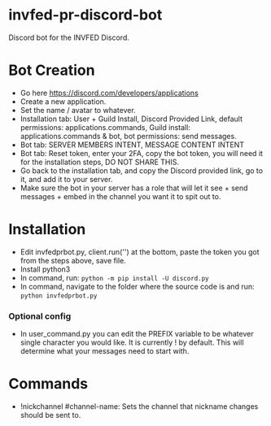 # invfed-pr-discord-bot

Discord bot for the INVFED Discord.

# Bot Creation
* Go here https://discord.com/developers/applications
* Create a new application.
* Set the name / avatar to whatever.
* Installation tab: User + Guild Install, Discord Provided Link, default permissions: applications.commands, Guild install: applications.commands & bot, bot permissions: send messages.
* Bot tab: SERVER MEMBERS INTENT, MESSAGE CONTENT INTENT
* Bot tab: Reset token, enter your 2FA, copy the bot token, you will need it for the installation steps, DO NOT SHARE THIS.
* Go back to the installation tab, and copy the Discord provided link, go to it, and add it to your server.
* Make sure the bot in your server has a role that will let it see + send messages + embed in the channel you want it to spit out to.

# Installation
* Edit invfedprbot.py, client.run('') at the bottom, paste the token you got from the steps above, save file.
* Install python3
* In command, run: `python -m pip install -U discord.py`
* In command, navigate to the folder where the source code is and run: `python invfedprbot.py`

### Optional config
* In user_command.py you can edit the PREFIX variable to be whatever single character you would like. It is currently ! by default. This will determine what your messages need to start with.

# Commands
* !nickchannel #channel-name: Sets the channel that nickname changes should be sent to.
